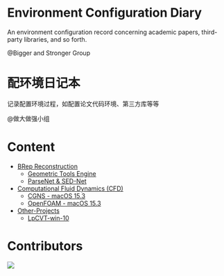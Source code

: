 # Environment Configuration Diary
An environment configuration record concerning academic papers, third-party libraries, and so forth. 

@Bigger and Stronger Group

# 配环境日记本
记录配置环境过程，如配置论文代码环境、第三方库等等

@做大做强小组

# Content
- [BRep Reconstruction](https://github.com/Bigger-and-Stronger/environment-configuration-diary/tree/main/BRep%20Reconstruction)
  - [Geometric Tools Engine](https://github.com/Bigger-and-Stronger/environment-configuration-diary/tree/main/BRep%20Reconstruction/Geometric%20Tools%20Engine)
  - [ParseNet & SED-Net](https://github.com/Bigger-and-Stronger/environment-configuration-diary/tree/main/BRep%20Reconstruction/ParseNet%2BSED_Net)
- [Computational Fluid Dynamics (CFD)](Computational-Fluid-Dynamics)
  - [CGNS - macOS 15.3](Computational-Fluid-Dynamics/CGNS-macOS-15.3)
  - [OpenFOAM - macOS 15.3](Computational-Fluid-Dynamics/OpenFOAM-macOS-15.3)
- [Other-Projects](Other-Projects)
  - [LpCVT-win-10](Other-Projects/LpCVT-win-10)

 # Contributors

<a href="https://contributors-img.web.app/image?repo=Bigger-and-Stronger/environment-configuration-diary">
  <img src="https://contributors-img.web.app/image?repo=Bigger-and-Stronger/environment-configuration-diary"/>
</a>